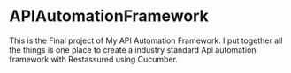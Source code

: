 # APIAutomationFramework
This is the Final project of My API Automation Framework. I put together all the things is one place to create a industry standard Api automation framework with Restassured using Cucumber.
